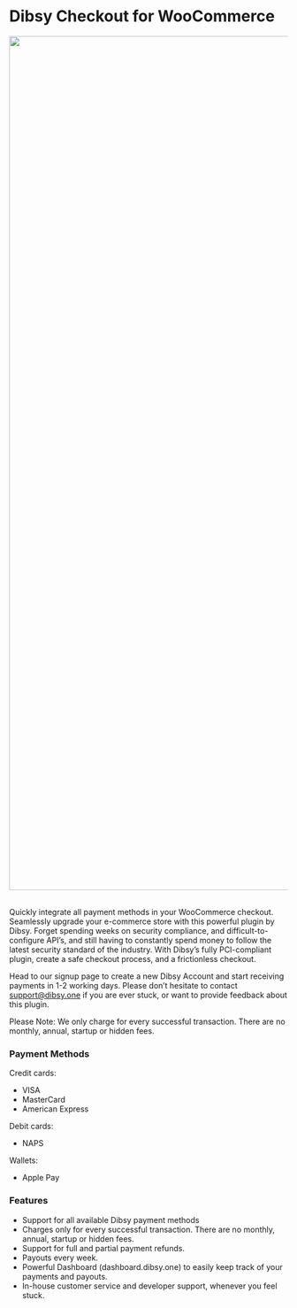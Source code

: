 # Dibsy Checkout for WooCommerce

<img src="https://cdn.dibsy.one/docs/woo-cover.jpg" width="1544" height="auto"/><br/><br/>
  
Quickly integrate all payment methods in your WooCommerce checkout. Seamlessly upgrade your e-commerce store with this powerful plugin by Dibsy. Forget spending weeks on security compliance, and difficult-to-configure API’s, and still having to constantly spend money to follow the latest security standard of the industry. With Dibsy’s fully PCI-compliant plugin, create a safe checkout process, and a frictionless checkout. 

Head to our signup page to create a new Dibsy Account and start receiving payments in 1-2 working days. Please don’t hesitate to contact support@dibsy.one if you are ever stuck, or want to provide feedback about this plugin. 

Please Note: We only charge for every successful transaction. There are no monthly, annual, startup or hidden fees. 


### Payment Methods

Credit cards:
* VISA
* MasterCard 
* American Express

Debit cards:
* NAPS

Wallets:
* Apple Pay


### Features
* Support for all available Dibsy payment methods
* Charges only for every successful transaction. There are no monthly, annual, startup or hidden fees.
* Support for full and partial payment refunds. 
* Payouts every week. 
* Powerful Dashboard (dashboard.dibsy.one) to easily keep track of your payments and payouts.
* In-house customer service and developer support, whenever you feel stuck.
